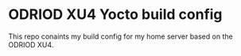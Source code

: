 # ODRIOD XU4 Yocto build config

This repo conaints my build config for my home server based on the ODRIOD XU4.